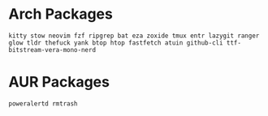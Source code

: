 # Arch Packages
```
kitty stow neovim fzf ripgrep bat eza zoxide tmux entr lazygit ranger glow tldr thefuck yank btop htop fastfetch atuin github-cli ttf-bitstream-vera-mono-nerd
```

# AUR Packages
```
poweralertd rmtrash
```
